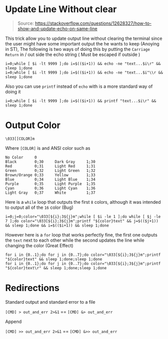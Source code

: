 

# Update Line Without clear

> Source: https://stackoverflow.com/questions/12628327/how-to-show-and-update-echo-on-same-line

This trick allow you to update output line without clearing the terminal since the user might have some important output the he wants to keep (Anoying in ST), The following is two ways of doing this by putting the `Carriage Return` in / out side the echo string ( Must be escaped if outside )

```
i=0;while [ $i -lt 9999 ];do i=$(($i+1)) && echo -ne "text...$i\r" && sleep 1;done
i=0;while [ $i -lt 9999 ];do i=$(($i+1)) && echo -ne "text...$i"\\r && sleep 1;done
```

Also you can use `printf` instead of `echo` with is a more standard way of doing it

```
i=0;while [ $i -lt 9999 ];do i=$(($i+1)) && printf "text...$i\r" && sleep 1;done
```

# Output Color

```
\033[[COLOR]m
```

Where `[COLOR]` is and ANSI color such as

```
No Color     0
Black        0;30     Dark Gray     1;30
Red          0;31     Light Red     1;31
Green        0;32     Light Green   1;32
Brown/Orange 0;33     Yellow        1;33
Blue         0;34     Light Blue    1;34
Purple       0;35     Light Purple  1;35
Cyan         0;36     Light Cyan    1;36
Light Gray   0;37     White         1;37
```

Here is a `while` loop that outputs the first `8` colors, although it was intended to output all of the `16` color (Bug)

```
i=0;j=0;color="\033[${i};3${j}m";while [ $i -le 1 ];do while [ $j -le 7 ];do color="\033[${i};3${j}m";printf "${color}text" && j=$(($j+1)) && sleep 1;done && i=$(($i+1)) && sleep 1;done
```

However here is a `for` loop that works perfectly fine, the first one outputs the `text` next to each other while the second updates the line while changing the color (Great Effect)

```
for i in {0..1};do for j in {0..7};do color="\033[${i};3${j}m";printf "${color}text" && sleep 1;done;sleep 1;done
for i in {0..1};do for j in {0..7};do color="\033[${i};3${j}m";printf "${color}text\r" && sleep 1;done;sleep 1;done
```

# Redirections

Standard output and standard error to a file

`[CMD] > out_and_err 2>&1` == `[CMD] &> out_and_err`

Append

`[CMD] >> out_and_err 2>&1` == `[CMD] &>> out_and_err`

